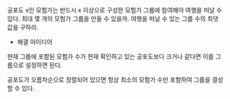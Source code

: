 공포도 x인 모험가는 반드시 x 이상으로 구성한 모험가 그룹에 참여해야 여행을 떠날 수 있다. 최대 몇 개의 모험가 그룹을 만들 수 있을까. 여행을 떠날 수 있는 그룹 수의 최댓값을 구하라.

* 해결 아이디어

현재 그룹에 포함된 모험가 수가 현재 확인하고 있는 공포도보다 크거나 같다면 이를 그룹으로 설정하면 된다.

공포도가 오름차순으로 정렬되어 있으면 항상 최소의 모험가 수만 포함하여 그룹을 결성할 수 있다.
